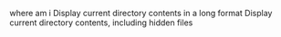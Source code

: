 where am i
Display current directory contents in a long format
Display current directory contents, including hidden files
